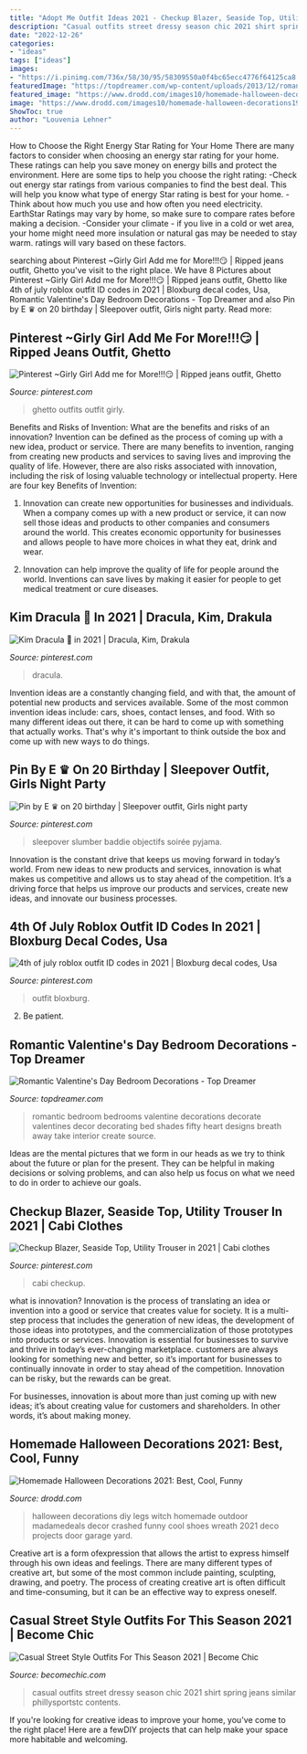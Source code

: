 ```yaml
---
title: "Adopt Me Outfit Ideas 2021 - Checkup Blazer, Seaside Top, Utility Trouser In 2021"
description: "Casual outfits street dressy season chic 2021 shirt spring jeans similar phillysportstc contents"
date: "2022-12-26"
categories:
- "ideas"
tags: ["ideas"]
images:
- "https://i.pinimg.com/736x/58/30/95/58309550a0f4bc65ecc4776f64125ca8.jpg"
featuredImage: "https://topdreamer.com/wp-content/uploads/2013/12/romantic-bedroom-decorating-ideas.jpg"
featured_image: "https://www.drodd.com/images10/homemade-halloween-decorations19.jpg"
image: "https://www.drodd.com/images10/homemade-halloween-decorations19.jpg"
ShowToc: true
author: "Louvenia Lehner"
---
```



How to Choose the Right Energy Star Rating for Your Home
There are many factors to consider when choosing an energy star rating for your home. These ratings can help you save money on energy bills and protect the environment. Here are some tips to help you choose the right rating:
-Check out energy star ratings from various companies to find the best deal. This will help you know what type of energy Star rating is best for your home.
-Think about how much you use and how often you need electricity. EarthStar Ratings may vary by home, so make sure to compare rates before making a decision.
-Consider your climate - if you live in a cold or wet area, your home might need more insulation or natural gas may be needed to stay warm. ratings will vary based on these factors.

	

		
searching about Pinterest ~Girly Girl Add me for More!!!😏 | Ripped jeans outfit, Ghetto you've visit to the right place. We have 8 Pictures about Pinterest ~Girly Girl Add me for More!!!😏 | Ripped jeans outfit, Ghetto like 4th of july roblox outfit ID codes in 2021 | Bloxburg decal codes, Usa, Romantic Valentine&#039;s Day Bedroom Decorations - Top Dreamer and also Pin by E ♛ on 20 birthday | Sleepover outfit, Girls night party. Read more:
		
    
## Pinterest ~Girly Girl Add Me For More!!!😏 | Ripped Jeans Outfit, Ghetto

<img loading=lazy src="https://i.pinimg.com/736x/a3/64/3a/a3643a41c99f932c1a5542727c02ffd2.jpg" onerror="this.onerror=null;this.src='https://tse1.mm.bing.net/th?id=OIP.bBMyKgsgu2J-_YOQh69WNAHaHa&amp;pid=15.1';" alt="Pinterest ~Girly Girl Add me for More!!!😏 | Ripped jeans outfit, Ghetto">

_Source: pinterest.com_

>ghetto outfits outfit girly. 

	

Benefits and Risks of Invention: What are the benefits and risks of an innovation?
Invention can be defined as the process of coming up with a new idea, product or service. There are many benefits to invention, ranging from creating new products and services to saving lives and improving the quality of life. However, there are also risks associated with innovation, including the risk of losing valuable technology or intellectual property. Here are four key Benefits of Invention: 
1) Innovation can create new opportunities for businesses and individuals. When a company comes up with a new product or service, it can now sell those ideas and products to other companies and consumers around the world. This creates economic opportunity for businesses and allows people to have more choices in what they eat, drink and wear. 

2) Innovation can help improve the quality of life for people around the world. Inventions can save lives by making it easier for people to get medical treatment or cure diseases.

    
## Kim Dracula 🥰 In 2021 | Dracula, Kim, Drakula

<img loading=lazy src="https://i.pinimg.com/736x/6d/59/f3/6d59f360502efcde26f867140a49734e.jpg" onerror="this.onerror=null;this.src='https://tse4.mm.bing.net/th?id=OIP.KVvfCwi-TdEXjQkjA5I1pwHaMS&amp;pid=15.1';" alt="Kim Dracula 🥰 in 2021 | Dracula, Kim, Drakula">

_Source: pinterest.com_

>dracula. 

	

Invention ideas are a constantly changing field, and with that, the amount of potential new products and services available. Some of the most common invention ideas include: cars, shoes, contact lenses, and food. With so many different ideas out there, it can be hard to come up with something that actually works. That's why it's important to think outside the box and come up with new ways to do things.

    
## Pin By E ♛ On 20 Birthday | Sleepover Outfit, Girls Night Party

<img loading=lazy src="https://i.pinimg.com/736x/6e/4e/26/6e4e2664bd0f8de11339fea44e6ff6ef.jpg" onerror="this.onerror=null;this.src='https://tse3.mm.bing.net/th?id=OIP.2WcLLm8o0G5yBH02g5cmKwHaL0&amp;pid=15.1';" alt="Pin by E ♛ on 20 birthday | Sleepover outfit, Girls night party">

_Source: pinterest.com_

>sleepover slumber baddie objectifs soirée pyjama. 

	

Innovation is the constant drive that keeps us moving forward in today’s world. From new ideas to new products and services, innovation is what makes us competitive and allows us to stay ahead of the competition. It’s a driving force that helps us improve our products and services, create new ideas, and innovate our business processes.

    
## 4th Of July Roblox Outfit ID Codes In 2021 | Bloxburg Decal Codes, Usa

<img loading=lazy src="https://i.pinimg.com/736x/58/30/95/58309550a0f4bc65ecc4776f64125ca8.jpg" onerror="this.onerror=null;this.src='https://tse3.mm.bing.net/th?id=OIP.fffmfSQiagWLWeIRyS-TZgHaLH&amp;pid=15.1';" alt="4th of july roblox outfit ID codes in 2021 | Bloxburg decal codes, Usa">

_Source: pinterest.com_

>outfit bloxburg. 

	

2. Be patient.

    
## Romantic Valentine&#039;s Day Bedroom Decorations - Top Dreamer

<img loading=lazy src="https://topdreamer.com/wp-content/uploads/2013/12/romantic-bedroom-decorating-ideas.jpg" onerror="this.onerror=null;this.src='https://tse3.mm.bing.net/th?id=OIP.4fSmvxEFwIVD-9ubPFN0fAHaF8&amp;pid=15.1';" alt="Romantic Valentine&#039;s Day Bedroom Decorations - Top Dreamer">

_Source: topdreamer.com_

>romantic bedroom bedrooms valentine decorations decorate valentines decor decorating bed shades fifty heart designs breath away take interior create source. 

	

Ideas are the mental pictures that we form in our heads as we try to think about the future or plan for the present. They can be helpful in making decisions or solving problems, and can also help us focus on what we need to do in order to achieve our goals.

    
## Checkup Blazer, Seaside Top, Utility Trouser In 2021 | Cabi Clothes

<img loading=lazy src="https://i.pinimg.com/736x/66/05/5b/66055bf4ee13fa3db1b3a8763eb89e64.jpg" onerror="this.onerror=null;this.src='https://tse3.mm.bing.net/th?id=OIP.PzMiM4Edd_7sNJrUFDzYQQHaJ7&amp;pid=15.1';" alt="Checkup Blazer, Seaside Top, Utility Trouser in 2021 | Cabi clothes">

_Source: pinterest.com_

>cabi checkup. 

	

what is innovation?
Innovation is the process of translating an idea or invention into a good or service that creates value for society. It is a multi-step process that includes the generation of new ideas, the development of those ideas into prototypes, and the commercialization of those prototypes into products or services.
Innovation is essential for businesses to survive and thrive in today’s ever-changing marketplace. customers are always looking for something new and better, so it’s important for businesses to continually innovate in order to stay ahead of the competition. Innovation can be risky, but the rewards can be great.

For businesses, innovation is about more than just coming up with new ideas; it’s about creating value for customers and shareholders. In other words, it’s about making money.

    
## Homemade Halloween Decorations 2021: Best, Cool, Funny

<img loading=lazy src="https://www.drodd.com/images10/homemade-halloween-decorations19.jpg" onerror="this.onerror=null;this.src='https://tse4.mm.bing.net/th?id=OIP.fpC-1Aklbht87niAb5hDOQHaLH&amp;pid=15.1';" alt="Homemade Halloween Decorations 2021: Best, Cool, Funny">

_Source: drodd.com_

>halloween decorations diy legs witch homemade outdoor madamedeals decor crashed funny cool shoes wreath 2021 deco projects door garage yard. 

	

Creative art is a form ofexpression that allows the artist to express himself through his own ideas and feelings. There are many different types of creative art, but some of the most common include painting, sculpting, drawing, and poetry. The process of creating creative art is often difficult and time-consuming, but it can be an effective way to express oneself.

    
## Casual Street Style Outfits For This Season 2021 | Become Chic

<img loading=lazy src="http://becomechic.com/wp-content/uploads/2015/06/Casual-Street-Style-Outfits-For-This-Season-2015-12.jpg" onerror="this.onerror=null;this.src='https://tse4.mm.bing.net/th?id=OIP.sGTXMstCDg9TPnQGUuIzMgHaOJ&amp;pid=15.1';" alt="Casual Street Style Outfits For This Season 2021 | Become Chic">

_Source: becomechic.com_

>casual outfits street dressy season chic 2021 shirt spring jeans similar phillysportstc contents. 

	

If you're looking for creative ideas to improve your home, you've come to the right place! Here are a fewDIY projects that can help make your space more habitable and welcoming.

